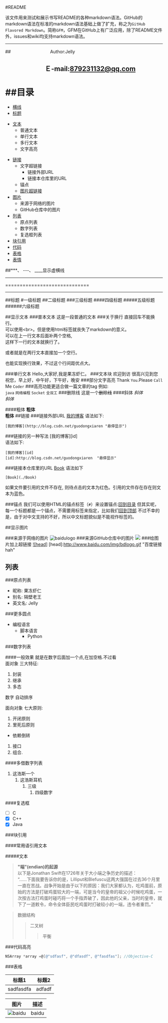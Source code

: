 #<a name="top"/>README 

该文件用来测试和展示书写README的各种markdown语法。GitHub的markdown语法在标准的markdown语法基础上做了扩充，称之为`GitHub Flavored Markdown`。简称`GFM`，GFM在GitHub上有广泛应用，除了README文件外，issues和wiki均支持markdown语法。

--------------------
##　　　　　　　　　Author:Jelly
##   　　　　　　Ｅ-mail:879231132@qq.com
##<a name="catalogues"/>目录
==================
* [横线](#line)  
* [标题](#title)   
- [文本](#text)  
	* 普通文本
	* 单行文本
	* 多行文本
	* 文字高亮
* [链接](#link)
	* 文字超链接  
		* 链接外部URL
		* 链接本仓库里的URL
	- 锚点
	* [图片超链接](#supreLink)
* [图片](#picture)
	* 来源于网络的图片
	* GitHub仓库中的图片
* [列表](#listing)
	*  原点列表   
	*  数字列表
	*  复选框列表
* [块引用](#block)
* [代码](#code)
* [表格](#table)
* [表情](#emoji)

##<a name="line"/>***、 ---、 ____显示虚横线

----------------------

=============================

---------------------------------
##<a name="title"/>标题
#一级标题
##二级标题
###三级标题
####四级标题
#####五级标题
######六级标题

##<a name="text"/>显示文本
###普本文本
这是一段普通的文本
###关于换行
直接回车不能换行。  
可以使用\<br>。但是使用html标签就丧失了markdown的意义。  
可以在上一行文本后面补两个空格,  
这样下一行的文本就换行了。  

或者就是在两行文本直接加一个空行。

也能实现换行效果，不过这个行间距优点大。

###单行文本
	Hello,大家好,我是果冻虾仁。
###文本块
	欢迎到访
	很高兴见到您
	祝您，早上好，中午好，下午好，晚安
###部分文字高亮
Thank `You`.Please `Call` Me `Coder`
###高亮功能更适合做一篇文章的tag
例如:<br>
`java` `网络编程` `Socket` `全双工`
###删除线
这是一个~~删除线~~
####斜体
_斜体_  
*斜体*

####粗体
__粗体__  
**粗体**
##<a name="link"/>链接
###链接外部URL
[我的博客](http://blog.csdn.net/guodongxiaren "悬停显示") 语法如下:  
```
[我的博客](http://blog.csdn.net/guodongxiaren "悬停显示")
```

###链接的另一种写法
[我的博客][id]  
语法如下:
```
[我的博客][id]
[id]:http://blog.csdn.net/guodongxiaren  "悬停显示"
```
###链接本仓库里的URL
[Book](./Book) 语法如下  
```
[Book](./Book)
```
如果文件要引用的文件不存在, 则待点击的文本为红色。引用的文件存在存在则文本为蓝色。

###锚点
我们可以使用HTML的锚点标签（`#`）来设置锚点:[回到目录](#catalogues)
但其实呢，每一个标题都是一个锚点，不需要用标签来指定，比如我们[回到顶部](#top) 不过不幸的是，由于对中文支持的不好，所以中文标题貌似是不能视作标签的。

##<a name="picture"/>显示图片

###来源于网络的图片
![baidulogo](  http://www.baidu.com/img/bdlogo.gif  "百度logo")
###来源GitHub仓库中的图片
![](https://github.com/guodongxiaren/ImageCache/raw/master/Logo/foryou.gif)
###<a name="supreLink"/>给图片加上超链接
[![head]](http://www.baidu.com)
[head]:http://www.baidu.com/img/bdlogo.gif  "百度链接hah"

## <a name="listing"/> 列表
###原点列表
- 昵称: 果冻虾仁
- 别名: 隔壁老王
- 英文名: Jelly

###更多圆点
* 编程语言
 	* 脚本语言  
 		* Python
 		
###数字列表

####一般效果
就是在数字后面加一个点,在加空格.不过看  
面对象 三大特征:  

1. 封装
2. 继承
3. 多态

数字 自动排序

面向对象 七大原则:

1. 开闭原则
2. 里死后原则
* 依赖倒转
1. 接口
2. 组合.

####多借数字列表

1. 这浩斯一个
	1. 这浩斯耳机
		1. 三级
			1. 四级数字
			
####复选框

- [ ] C
- [x] C++
- [x] Java

###<a name="block"/>块引用

####常用语引用文本

#####文本

><b>"端"(endian)的起源</b><br>
以下是Jonathan Swift在1726年关于大小端之争历史的描述：  
“……下面我要告诉你的是，Lilliput和Blefuscu这两大强国在过去36个月里一直在苦战。战争开始是由于以下的原因：我们大家都认为，吃鸡蛋前，原始的方法是打破鸡蛋较大的一端，可是当今的皇帝的祖父小时候吃鸡蛋，一次按古法打鸡蛋时碰巧将一个手指弄破了，因此他的父亲，当时的皇帝，就下了一道敕令，命令全体臣民吃鸡蛋时打破较小的一端，违令者重罚。”



>数据结构  
>> 二叉树  
>>> 平衡  

###<a name="code"/>代码高亮

```Objective-C
NSArray *array =@[@"sdfasf", @"dfasdf", @"fasdfas"]; //Objective-C
```
###<a name="table"/>表格

标题1 | 标题2 
------|-------
sadfasdfa| adfadf

图片  | 描述
------|------
![baidu](http://www.baidu.com/img/bdlogo.gif "百度logo") | baidu


	


 
